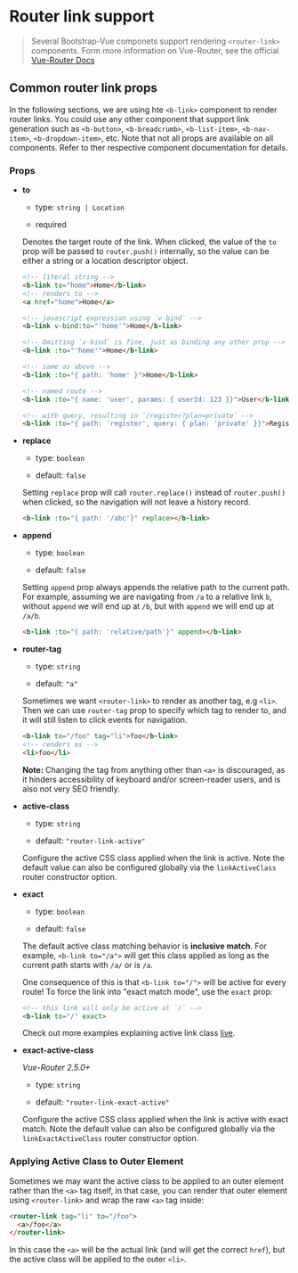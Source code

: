 # Router link support
> Several Bootstrap-Vue componets support rendering `<router-link>` components. Form
more information on Vue-Router, see the official [Vue-Router Docs](https://router.vuejs.org/)

## Common router link props

In the following sections, we are using hte `<b-link>` component to render router links.
You could use any other component that support link generation such as `<b-button>`,
`<b-breadcrumb>`, `<b-list-item>`, `<b-nav-item>`, `<b-dropdown-item>`, etc.  Note that
not all props are available on all components. Refer to ther respective component
documentation for details.

### Props

- **to**

  - type: `string | Location`

  - required

  Denotes the target route of the link. When clicked, the value of the `to` prop will be passed to `router.push()` internally, so the value can be either a string or a location descriptor object.

  ``` html
  <!-- literal string -->
  <b-link to="home">Home</b-link>
  <!-- renders to -->
  <a href="home">Home</a>

  <!-- javascript expression using `v-bind` -->
  <b-link v-bind:to="'home'">Home</b-link>

  <!-- Omitting `v-bind` is fine, just as binding any other prop -->
  <b-link :to="'home'">Home</b-link>

  <!-- same as above -->
  <b-link :to="{ path: 'home' }">Home</b-link>

  <!-- named route -->
  <b-link :to="{ name: 'user', params: { userId: 123 }}">User</b-link>

  <!-- with query, resulting in `/register?plan=private` -->
  <b-link :to="{ path: 'register', query: { plan: 'private' }}">Register</b-link>
  ```


- **replace**

  - type: `boolean`

  - default: `false`

  Setting `replace` prop will call `router.replace()` instead of `router.push()` when clicked,
  so the navigation will not leave a history record.

  ``` html
  <b-link :to="{ path: '/abc'}" replace></b-link>
  ```


- **append**

  - type: `boolean`

  - default: `false`

  Setting `append` prop always appends the relative path to the current path. For example,
  assuming we are navigating from `/a` to a relative link `b`, without `append` we will end 
  up at `/b`, but with `append` we will end up at `/a/b`.

  ``` html
  <b-link :to="{ path: 'relative/path'}" append></b-link>
  ```


- **router-tag**

  - type: `string`

  - default: `"a"`

  Sometimes we want `<router-link>` to render as another tag, e.g `<li>`. Then we can use `router-tag`
  prop to specify which tag to render to, and it will still listen to click events for navigation.

  ``` html
  <b-link to="/foo" tag="li">foo</b-link>
  <!-- renders as -->
  <li>foo</li>
  ```
  
  **Note:** Changing the tag from anything other than `<a>` is discouraged, as it hinders accessibility
  of keyboard and/or screen-reader users, and is also not very SEO friendly.


- **active-class**

  - type: `string`

  - default: `"router-link-active"`

  Configure the active CSS class applied when the link is active. Note the default value can also
  be configured globally via the `linkActiveClass` router constructor option.

- **exact**

  - type: `boolean`

  - default: `false`

  The default active class matching behavior is **inclusive match**. For example, `<b-link to="/a">`
  will get this class applied as long as the current path starts with `/a/` or is `/a`.

  One consequence of this is that `<b-link to="/">` will be active for every route! To force the
  link into "exact match mode", use the `exact` prop:

  ``` html
  <!-- this link will only be active at `/` -->
  <b-link to="/" exact>
  ```

  Check out more examples explaining active link class [live](https://jsfiddle.net/8xrk1n9f/).

- **exact-active-class**

  _Vue-Router 2.5.0+_

  - type: `string`

  - default: `"router-link-exact-active"`

  Configure the active CSS class applied when the link is active with exact match. Note the
  default value can also be configured globally via the `linkExactActiveClass` router constructor option.

### Applying Active Class to Outer Element

Sometimes we may want the active class to be applied to an outer element rather than the `<a>` tag
itself, in that case, you can render that outer element using `<router-link>` and wrap the raw `<a>` tag inside:

``` html
<router-link tag="li" to="/foo">
  <a>/foo</a>
</router-link>
```

In this case the `<a>` will be the actual link (and will get the correct `href`), but the active class will
be applied to the outer `<li>`.

